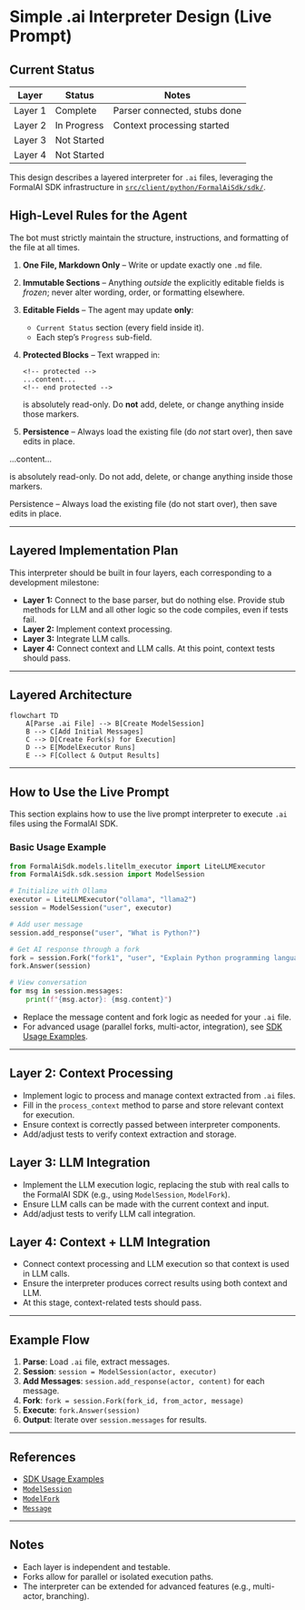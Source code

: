# Simple .ai Interpreter Design (Live Prompt)
## Current Status

| Layer    | Status        | Notes                        |
|----------|--------------|------------------------------|
| Layer 1  | Complete     | Parser connected, stubs done |
| Layer 2  | In Progress  | Context processing started   |
| Layer 3  | Not Started  |                              |
| Layer 4  | Not Started  |                              |

This design describes a layered interpreter for `.ai` files, leveraging the FormalAI SDK infrastructure in [`src/client/python/FormalAiSdk/sdk/`](../client/python/FormalAiSdk/sdk/).

## High-Level Rules for the Agent

The bot must strictly maintain the structure, instructions, and formatting of the file at all times.

1. **One File, Markdown Only** – Write or update exactly one `.md` file.
2. **Immutable Sections** – Anything *outside* the explicitly editable fields is *frozen*; never alter wording, order, or formatting elsewhere.
3. **Editable Fields** – The agent may update **only**:

   * `Current Status` section (every field inside it).
   * Each step’s `Progress` sub-field.
4. **Protected Blocks** – Text wrapped in:

   ```
   <!-- protected -->
   ...content...
   <!-- end protected -->
   ```

   is absolutely read-only. Do **not** add, delete, or change anything inside those markers.
5. **Persistence** – Always load the existing file (do *not* start over), then save edits in place.

<!-- protected -->
...content...
<!-- end protected -->

is absolutely read-only. Do not add, delete, or change anything inside those markers.

Persistence – Always load the existing file (do not start over), then save edits in place.

---

## Layered Implementation Plan

This interpreter should be built in four layers, each corresponding to a development milestone:

- **Layer 1:** Connect to the base parser, but do nothing else. Provide stub methods for LLM and all other logic so the code compiles, even if tests fail.
- **Layer 2:** Implement context processing.
- **Layer 3:** Integrate LLM calls.
- **Layer 4:** Connect context and LLM calls. At this point, context tests should pass.

---

## Layered Architecture

```mermaid
flowchart TD
    A[Parse .ai File] --> B[Create ModelSession]
    B --> C[Add Initial Messages]
    C --> D[Create Fork(s) for Execution]
    D --> E[ModelExecutor Runs]
    E --> F[Collect & Output Results]
```

---

## How to Use the Live Prompt

This section explains how to use the live prompt interpreter to execute `.ai` files using the FormalAI SDK.

### Basic Usage Example

```python
from FormalAiSdk.models.litellm_executor import LiteLLMExecutor
from FormalAiSdk.sdk.session import ModelSession

# Initialize with Ollama
executor = LiteLLMExecutor("ollama", "llama2")
session = ModelSession("user", executor)

# Add user message
session.add_response("user", "What is Python?")

# Get AI response through a fork
fork = session.Fork("fork1", "user", "Explain Python programming language")
fork.Answer(session)

# View conversation
for msg in session.messages:
    print(f"{msg.actor}: {msg.content}")
```

- Replace the message content and fork logic as needed for your `.ai` file.
- For advanced usage (parallel forks, multi-actor, integration), see [SDK Usage Examples](../../docs/python/sdk/examples.md).

---


## Layer 2: Context Processing

- Implement logic to process and manage context extracted from `.ai` files.
- Fill in the `process_context` method to parse and store relevant context for execution.
- Ensure context is correctly passed between interpreter components.
- Add/adjust tests to verify context extraction and storage.

## Layer 3: LLM Integration

- Implement the LLM execution logic, replacing the stub with real calls to the FormalAI SDK (e.g., using `ModelSession`, `ModelFork`).
- Ensure LLM calls can be made with the current context and input.
- Add/adjust tests to verify LLM call integration.

## Layer 4: Context + LLM Integration

- Connect context processing and LLM execution so that context is used in LLM calls.
- Ensure the interpreter produces correct results using both context and LLM.
- At this stage, context-related tests should pass.

---

## Example Flow

1. **Parse**: Load `.ai` file, extract messages.
2. **Session**: `session = ModelSession(actor, executor)`
3. **Add Messages**: `session.add_response(actor, content)` for each message.
4. **Fork**: `fork = session.Fork(fork_id, from_actor, message)`
5. **Execute**: `fork.Answer(session)`
6. **Output**: Iterate over `session.messages` for results.

---

## References

- [SDK Usage Examples](../../docs/python/sdk/examples.md)
- [`ModelSession`](../client/python/FormalAiSdk/sdk/session.py)
- [`ModelFork`](../client/python/FormalAiSdk/sdk/fork.py)
- [`Message`](../client/python/FormalAiSdk/sdk/types.py)

---

## Notes

- Each layer is independent and testable.
- Forks allow for parallel or isolated execution paths.
- The interpreter can be extended for advanced features (e.g., multi-actor, branching).